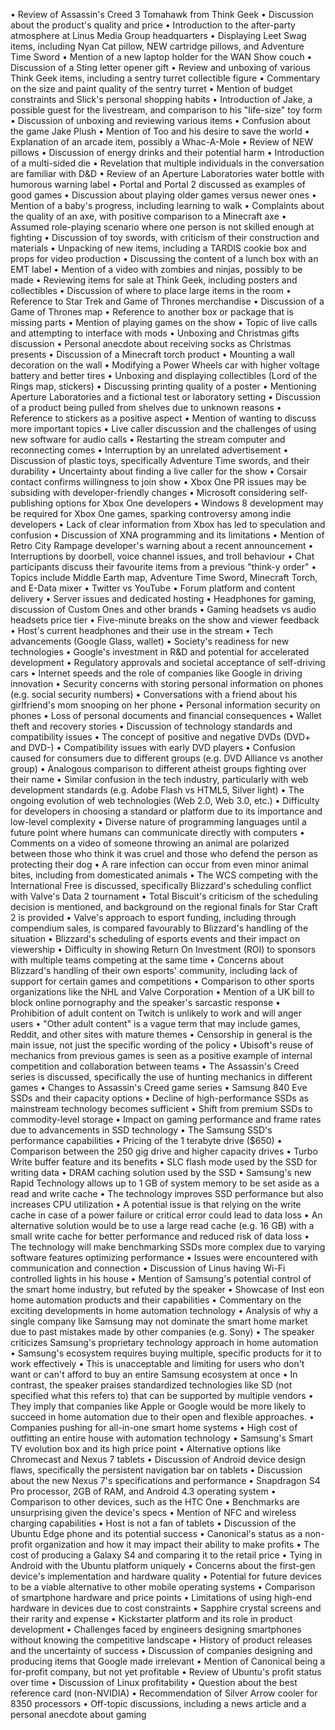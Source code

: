 • Review of Assassin's Creed 3 Tomahawk from Think Geek
• Discussion about the product's quality and price
• Introduction to the after-party atmosphere at Linus Media Group headquarters
• Displaying Leet Swag items, including Nyan Cat pillow, NEW cartridge pillows, and Adventure Time Sword
• Mention of a new laptop holder for the WAN Show couch
• Discussion of a Sting letter opener gift
• Review and unboxing of various Think Geek items, including a sentry turret collectible figure
• Commentary on the size and paint quality of the sentry turret
• Mention of budget constraints and Slick's personal shopping habits
• Introduction of Jake, a possible guest for the livestream, and comparison to his "life-size" toy form
• Discussion of unboxing and reviewing various items
• Confusion about the game Jake Plush
• Mention of Too and his desire to save the world
• Explanation of an arcade item, possibly a Whac-A-Mole
• Review of NEW pillows
• Discussion of energy drinks and their potential harm
• Introduction of a multi-sided die
• Revelation that multiple individuals in the conversation are familiar with D&D
• Review of an Aperture Laboratories water bottle with humorous warning label
• Portal and Portal 2 discussed as examples of good games
• Discussion about playing older games versus newer ones
• Mention of a baby's progress, including learning to walk
• Complaints about the quality of an axe, with positive comparison to a Minecraft axe
• Assumed role-playing scenario where one person is not skilled enough at fighting
• Discussion of toy swords, with criticism of their construction and materials
• Unpacking of new items, including a TARDIS cookie box and props for video production
• Discussing the content of a lunch box with an EMT label
• Mention of a video with zombies and ninjas, possibly to be made
• Reviewing items for sale at Think Geek, including posters and collectibles
• Discussion of where to place large items in the room
• Reference to Star Trek and Game of Thrones merchandise
• Discussion of a Game of Thrones map
• Reference to another box or package that is missing parts
• Mention of playing games on the show
• Topic of live calls and attempting to interface with mods
• Unboxing and Christmas gifts discussion
• Personal anecdote about receiving socks as Christmas presents
• Discussion of a Minecraft torch product
• Mounting a wall decoration on the wall
• Modifying a Power Wheels car with higher voltage battery and better tires
• Unboxing and displaying collectibles (Lord of the Rings map, stickers)
• Discussing printing quality of a poster
• Mentioning Aperture Laboratories and a fictional test or laboratory setting
• Discussion of a product being pulled from shelves due to unknown reasons
• Reference to stickers as a positive aspect
• Mention of wanting to discuss more important topics
• Live caller discussion and the challenges of using new software for audio calls
• Restarting the stream computer and reconnecting comes
• Interruption by an unrelated advertisement
• Discussion of plastic toys, specifically Adventure Time swords, and their durability
• Uncertainty about finding a live caller for the show
• Corsair contact confirms willingness to join show
• Xbox One PR issues may be subsiding with developer-friendly changes
• Microsoft considering self-publishing options for Xbox One developers
• Windows 8 development may be required for Xbox One games, sparking controversy among indie developers
• Lack of clear information from Xbox has led to speculation and confusion
• Discussion of XNA programming and its limitations
• Mention of Retro City Rampage developer's warning about a recent announcement
• Interruptions by doorbell, voice channel issues, and troll behaviour
• Chat participants discuss their favourite items from a previous "think-y order"
• Topics include Middle Earth map, Adventure Time Sword, Minecraft Torch, and E-Data mixer
• Twitter vs YouTube
• Forum platform and content delivery
• Server issues and dedicated hosting
• Headphones for gaming, discussion of Custom Ones and other brands
• Gaming headsets vs audio headsets price tier
• Five-minute breaks on the show and viewer feedback
• Host's current headphones and their use in the stream
• Tech advancements (Google Glass, wallet)
• Society's readiness for new technologies
• Google's investment in R&D and potential for accelerated development
• Regulatory approvals and societal acceptance of self-driving cars
• Internet speeds and the role of companies like Google in driving innovation
• Security concerns with storing personal information on phones (e.g. social security numbers)
• Conversations with a friend about his girlfriend's mom snooping on her phone
• Personal information security on phones
• Loss of personal documents and financial consequences
• Wallet theft and recovery stories
• Discussion of technology standards and compatibility issues
• The concept of positive and negative DVDs (DVD+ and DVD-)
• Compatibility issues with early DVD players
• Confusion caused for consumers due to different groups (e.g. DVD Alliance vs another group)
• Analogous comparison to different atheist groups fighting over their name
• Similar confusion in the tech industry, particularly with web development standards (e.g. Adobe Flash vs HTML5, Silver light)
• The ongoing evolution of web technologies (Web 2.0, Web 3.0, etc.)
• Difficulty for developers in choosing a standard or platform due to its importance and low-level complexity
• Diverse nature of programming languages until a future point where humans can communicate directly with computers
• Comments on a video of someone throwing an animal are polarized between those who think it was cruel and those who defend the person as protecting their dog
• A rare infection can occur from even minor animal bites, including from domesticated animals
• The WCS competing with the International Free is discussed, specifically Blizzard's scheduling conflict with Valve's Data 2 tournament
• Total Biscuit's criticism of the scheduling decision is mentioned, and background on the regional finals for Star Craft 2 is provided
• Valve's approach to esport funding, including through compendium sales, is compared favourably to Blizzard's handling of the situation
• Blizzard's scheduling of esports events and their impact on viewership
• Difficulty in showing Return On Investment (ROI) to sponsors with multiple teams competing at the same time
• Concerns about Blizzard's handling of their own esports' community, including lack of support for certain games and competitions
• Comparison to other sports organizations like the NHL and Valve Corporation
• Mention of a UK bill to block online pornography and the speaker's sarcastic response
• Prohibition of adult content on Twitch is unlikely to work and will anger users
• "Other adult content" is a vague term that may include games, Reddit, and other sites with mature themes
• Censorship in general is the main issue, not just the specific wording of the policy
• Ubisoft's reuse of mechanics from previous games is seen as a positive example of internal competition and collaboration between teams
• The Assassin's Creed series is discussed, specifically the use of hunting mechanics in different games
• Changes to Assassin's Creed game series
• Samsung 840 Eve SSDs and their capacity options
• Decline of high-performance SSDs as mainstream technology becomes sufficient
• Shift from premium SSDs to commodity-level storage
• Impact on gaming performance and frame rates due to advancements in SSD technology
• The Samsung SSD's performance capabilities
• Pricing of the 1 terabyte drive ($650)
• Comparison between the 250 gig drive and higher capacity drives
• Turbo Write buffer feature and its benefits
• SLC flash mode used by the SSD for writing data
• DRAM caching solution used by the SSD
• Samsung's new Rapid Technology allows up to 1 GB of system memory to be set aside as a read and write cache
• The technology improves SSD performance but also increases CPU utilization
• A potential issue is that relying on the write cache in case of a power failure or critical error could lead to data loss
• An alternative solution would be to use a large read cache (e.g. 16 GB) with a small write cache for better performance and reduced risk of data loss
• The technology will make benchmarking SSDs more complex due to varying software features optimizing performance
• Issues were encountered with communication and connection
• Discussion of Linus having Wi-Fi controlled lights in his house
• Mention of Samsung's potential control of the smart home industry, but refuted by the speaker
• Showcase of Inst eon home automation products and their capabilities
• Commentary on the exciting developments in home automation technology
• Analysis of why a single company like Samsung may not dominate the smart home market due to past mistakes made by other companies (e.g. Sony)
• The speaker criticizes Samsung's proprietary technology approach in home automation
• Samsung's ecosystem requires buying multiple, specific products for it to work effectively
• This is unacceptable and limiting for users who don't want or can't afford to buy an entire Samsung ecosystem at once
• In contrast, the speaker praises standardized technologies like SD (not specified what this refers to) that can be supported by multiple vendors
• They imply that companies like Apple or Google would be more likely to succeed in home automation due to their open and flexible approaches.
• Companies pushing for all-in-one smart home systems
• High cost of outfitting an entire house with automation technology
• Samsung's Smart TV evolution box and its high price point
• Alternative options like Chromecast and Nexus 7 tablets
• Discussion of Android device design flaws, specifically the persistent navigation bar on tablets
• Discussion about the new Nexus 7's specifications and performance
• Snapdragon S4 Pro processor, 2GB of RAM, and Android 4.3 operating system
• Comparison to other devices, such as the HTC One
• Benchmarks are unsurprising given the device's specs
• Mention of NFC and wireless charging capabilities
• Host is not a fan of tablets
• Discussion of the Ubuntu Edge phone and its potential success
• Canonical's status as a non-profit organization and how it may impact their ability to make profits
• The cost of producing a Galaxy S4 and comparing it to the retail price
• Tying in Android with the Ubuntu platform uniquely
• Concerns about the first-gen device's implementation and hardware quality
• Potential for future devices to be a viable alternative to other mobile operating systems
• Comparison of smartphone hardware and price points
• Limitations of using high-end hardware in devices due to cost constraints
• Sapphire crystal screens and their rarity and expense
• Kickstarter platform and its role in product development
• Challenges faced by engineers designing smartphones without knowing the competitive landscape
• History of product releases and the uncertainty of success
• Discussion of companies designing and producing items that Google made irrelevant
• Mention of Canonical being a for-profit company, but not yet profitable
• Review of Ubuntu's profit status over time
• Discussion of Linux profitability
• Question about the best reference card (non-NVIDIA)
• Recommendation of Silver Arrow cooler for 8350 processors
• Off-topic discussions, including a news article and a personal anecdote about gaming